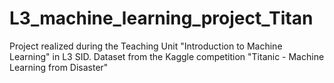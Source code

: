 # L3_machine_learning_project_Titan
Project realized during the Teaching Unit "Introduction to Machine Learning" in L3 SID. Dataset from the Kaggle competition "Titanic - Machine Learning from Disaster"
